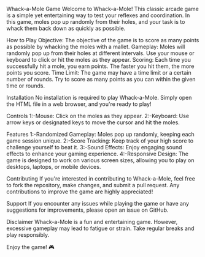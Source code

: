 
Whack-a-Mole Game
Welcome to Whack-a-Mole! This classic arcade game is a simple yet entertaining way to test your reflexes and coordination. In this game, moles pop up randomly from their holes, and your task is to whack them back down as quickly as possible.

How to Play
Objective: The objective of the game is to score as many points as possible by whacking the moles with a mallet.
Gameplay: Moles will randomly pop up from their holes at different intervals. Use your mouse or keyboard to click or hit the moles as they appear.
Scoring: Each time you successfully hit a mole, you earn points. The faster you hit them, the more points you score.
Time Limit: The game may have a time limit or a certain number of rounds. Try to score as many points as you can within the given time or rounds.

Installation
No installation is required to play Whack-a-Mole. Simply open the HTML file in a web browser, and you're ready to play!

Controls
1:-Mouse: Click on the moles as they appear.
2:-Keyboard: Use arrow keys or designated keys to move the cursor and hit the moles.

Features
1:-Randomized Gameplay: Moles pop up randomly, keeping each game session unique.
2:-Score Tracking: Keep track of your high score to challenge yourself to beat it.
3:-Sound Effects: Enjoy engaging sound effects to enhance your gaming experience.
4:-Responsive Design: The game is designed to work on various screen sizes, allowing you to play on desktops, laptops, or mobile devices.

Contributing
If you're interested in contributing to Whack-a-Mole, feel free to fork the repository, make changes, and submit a pull request. Any contributions to improve the game are highly appreciated!

Support
If you encounter any issues while playing the game or have any suggestions for improvements, please open an issue on GitHub.

Disclaimer
Whack-a-Mole is a fun and entertaining game. However, excessive gameplay may lead to fatigue or strain. Take regular breaks and play responsibly.

Enjoy the game! 🎮




